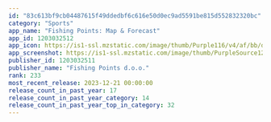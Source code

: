 ```yaml
---
id: "83c613bf9cb04487615f49ddedbf6c616e50d0ec9ad5591be815d552832320bc"
category: "Sports"
app_name: "Fishing Points: Map & Forecast"
app_id: 1203032512
app_icon: https://is1-ssl.mzstatic.com/image/thumb/Purple116/v4/af/bb/d3/afbbd324-d199-a95a-5f52-914c24748fb6/AppIcon-0-1x_U007emarketing-0-4-0-85-220.png/1024x1024bb.png
app_screenshot: https://is1-ssl.mzstatic.com/image/thumb/PurpleSource126/v4/f1/e6/c4/f1e6c45a-026a-6d31-ff2e-ff77b0f4de49/a0787a40-dec4-4adf-ac44-da2e98a76d4b_001_FP_ALL_049_2021JUL-iOS-iX_new_icon.png/1242x2688bb.png
publisher_id: 1203032511
publisher_name: "Fishing Points d.o.o."
rank: 233
most_recent_release: 2023-12-21 00:00:00
release_count_in_past_year: 17
release_count_in_past_year_category: 14
release_count_in_past_year_top_in_category: 32
---
```

